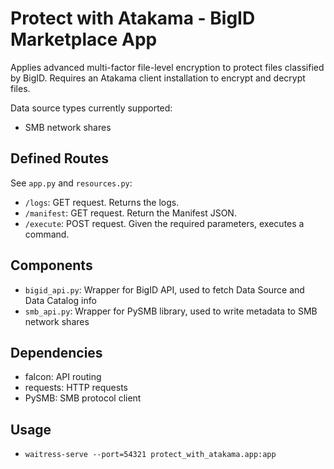 # Protect with Atakama - BigID Marketplace App

Applies advanced multi-factor file-level encryption to protect files classified by BigID. Requires
an Atakama client installation to encrypt and decrypt files.

Data source types currently supported:
- SMB network shares

## Defined Routes
See `app.py` and `resources.py`:
- `/logs`: GET request. Returns the logs. 
- `/manifest`: GET request. Return the Manifest JSON.
- `/execute`: POST request. Given the required parameters, executes a command.

## Components
- `bigid_api.py`: Wrapper for BigID API, used to fetch Data Source and Data Catalog info
- `smb_api.py`: Wrapper for PySMB library, used to write metadata to SMB network shares

## Dependencies
- falcon: API routing
- requests: HTTP requests
- PySMB: SMB protocol client

## Usage
- `waitress-serve --port=54321 protect_with_atakama.app:app`
